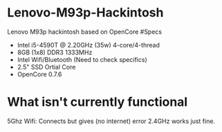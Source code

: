 # Lenovo-M93p-Hackintosh
Lenovo M93p hackintosh based on OpenCore
#Specs
* Intel i5-4590T @ 2.20GHz (35w) 4-core/4-thread
* 8GB (1x8) DDR3 1333MHz
* Intel Wifi/Bluetooth (Need to check specifics)
* 2.5" SSD Ortial Core
* OpenCore 0.7.6
# What isn't currently functional
5Ghz Wifi: Connects but gives (no internet) error 2.4GHz works just fine.
